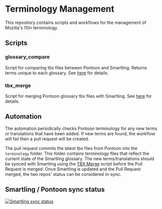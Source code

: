 # Terminology Management

This repository contains scripts and workflows for the management of Mozilla's l10n terminology.

## Scripts

### glossary_compare
Script for comparing tbx files between Pontoon and Smartling. Returns terms unique to each glossary. See [here](./scripts/glossary_compare/) for details.

### tbx_merge
Script for merging Pontoon glossary tbx files with Smartling. See [here](./scripts/tbx_merge/) for details.


## Automation
The automation periodically checks Pontoon terminology for any new terms or translations that have been added. If new terms are found, the workflow will fail then a pull request will be created. 

The pull request commits the latest tbx files from Pontoon into the `terminology` folder. This folder contains terminology files that reflect the current state of the Smartling glossary. The new terms/translations should be synced with Smartling using the [TBX Merge](./scripts/tbx_merge/) script before the Pull Request is merged. Once Smartling is updated and the Pull Request merged, the two repos' status can be considered in-sync. 


## Smartling / Pontoon sync status 
[![Smartling sync status](https://github.com/mozilla-l10n/terminology_management/actions/workflows/term_check.yml/badge.svg)](https://github.com/mozilla-l10n/terminology_management/actions/workflows/term_check.yml)

